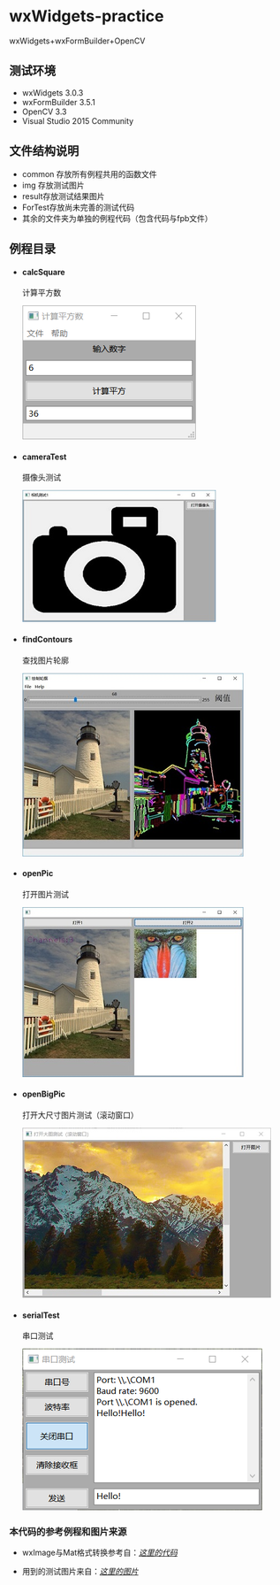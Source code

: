 # wxWidgets-practice
wxWidgets+wxFormBuilder+OpenCV

## 测试环境
* wxWidgets 3.0.3
* wxFormBuilder 3.5.1
* OpenCV 3.3
* Visual Studio 2015 Community

## 文件结构说明
* common 存放所有例程共用的函数文件
* img 存放测试图片
* result存放测试结果图片
* ForTest存放尚未完善的测试代码
* 其余的文件夹为单独的例程代码（包含代码与fpb文件）

## 例程目录

* #### calcSquare
  计算平方数

  ![](https://github.com/xxpcb/wxWidgets-practice/blob/master/result/calcSquare.png)

* #### cameraTest
  摄像头测试

  ![](https://github.com/xxpcb/wxWidgets-practice/blob/master/result/cameraTest.jpg)


* #### findContours
  查找图片轮廓

  ![](https://github.com/xxpcb/wxWidgets-practice/blob/master/result/findContours.jpg)

* #### openPic
  打开图片测试

  ![](https://github.com/xxpcb/wxWidgets-practice/blob/master/result/openPic.jpg)
  
* #### openBigPic
  打开大尺寸图片测试（滚动窗口）

  ![](https://github.com/xxpcb/wxWidgets-practice/blob/master/result/openBigPic.jpg)
  
* #### serialTest
  串口测试

  ![](https://github.com/xxpcb/wxWidgets-practice/blob/master/result/serialTest.png)

### 本代码的参考例程和图片来源
* wxImage与Mat格式转换参考自：[*这里的代码*](https://github.com/yan9a/wxwidgets/blob/master/minimalcv/util.h)

* 用到的测试图片来自：[*这里的图片*](https://github.com/SSARCandy/Coherent-Line-Drawing/tree/master/data)
